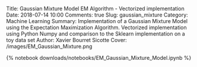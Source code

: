 Title: Gaussian Mixture Model EM Algorithm - Vectorized implementation
Date: 2018-07-14 10:00
Comments: true
Slug: gaussian_mixture
Category: Machine Learning
Summary: Implementation of a Gaussian Mixture Model using the Expectation Maximization Algorithm. Vectorized implementation using Python Numpy and comparison to the Sklearn implementation on a toy data set 
Author: Xavier Bourret Sicotte
Cover: /images/EM_Gaussian_Mixture.png

{% notebook downloads/notebooks/EM_Gaussian_Mixture_Model.ipynb %}


